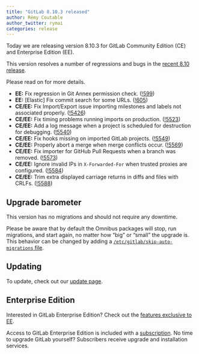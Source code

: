 ```yaml
---
title: "GitLab 8.10.3 released"
author: Rémy Coutable
author_twitter: rymai
categories: release
---
```


Today we are releasing version 8.10.3 for GitLab Community Edition (CE) and
Enterprise Edition (EE).

This version resolves a number of regressions and bugs in the [recent 8.10
release](/2016/07/22/gitlab-8-10-released/).

Please read on for more details.

<!-- more -->

- **EE:** Fix regression in Git Annex permission check. ([!599])
- **EE:** [Elastic] Fix commit search for some URLs. ([!605])
- **CE/EE:** Fix Import/Export issue importing milestones and labels not associated properly. ([!5426])
- **CE/EE:** Fix timing problems running imports on production. ([!5523])
- **CE/EE:** Add a log message when a project is scheduled for destruction for debugging. ([!5540])
- **CE/EE:** Fix hooks missing on imported GitLab projects. ([!5549])
- **CE/EE:** Properly abort a merge when merge conflicts occur. ([!5569])
- **CE/EE:** Fix importer for GitHub Pull Requests when a branch was removed. ([!5573])
- **CE/EE:** Ignore invalid IPs in `X-Forwarded-For` when trusted proxies are configured. ([!5584])
- **CE/EE:** Trim extra displayed carriage returns in diffs and files with CRLFs. ([!5588])


[!599]: https://gitlab.com/gitlab-org/gitlab-ee/merge_requests/599
[!605]: https://gitlab.com/gitlab-org/gitlab-ee/merge_requests/605

[!5426]: https://gitlab.com/gitlab-org/gitlab-ce/merge_requests/5426
[!5523]: https://gitlab.com/gitlab-org/gitlab-ce/merge_requests/5523
[!5540]: https://gitlab.com/gitlab-org/gitlab-ce/merge_requests/5540
[!5549]: https://gitlab.com/gitlab-org/gitlab-ce/merge_requests/5549
[!5569]: https://gitlab.com/gitlab-org/gitlab-ce/merge_requests/5569
[!5573]: https://gitlab.com/gitlab-org/gitlab-ce/merge_requests/5573
[!5584]: https://gitlab.com/gitlab-org/gitlab-ce/merge_requests/5584
[!5588]: https://gitlab.com/gitlab-org/gitlab-ce/merge_requests/5588

## Upgrade barometer

This version has no migrations and should not require any downtime.

Please be aware that by default the Omnibus packages will stop, run migrations,
and start again, no matter how “big” or “small” the upgrade is. This behavior
can be changed by adding a [`/etc/gitlab/skip-auto-migrations`
file](http://doc.gitlab.com/omnibus/update/README.html).

## Updating

To update, check out our [update page](https://about.gitlab.com/update/).

## Enterprise Edition

Interested in GitLab Enterprise Edition? Check out the [features exclusive to
EE](https://about.gitlab.com/features/#enterprise).

Access to GitLab Enterprise Edition is included with a [subscription](https://about.gitlab.com/pricing/).
No time to upgrade GitLab yourself? Subscribers receive upgrade and installation
services.
